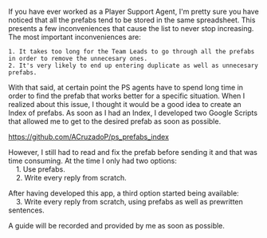 If you have ever worked as a Player Support Agent, I'm pretty sure you have noticed that all the prefabs tend to be stored in the same spreadsheet. This presents a few inconveniences that cause the list to never stop increasing. The most important inconveniences are:

    1. It takes too long for the Team Leads to go through all the prefabs in order to remove the unnecesary ones.
    2. It's very likely to end up entering duplicate as well as unnecesary prefabs.

With that said, at certain point the PS agents have to spend long time in order to find the prefab that works better for a specific situation. When I realized about this issue, I thought it would be a good idea to create an Index of prefabs. As soon as I had an Index, I developed two Google Scripts that allowed me to get to the desired prefab as soon as possible.

https://github.com/ACruzadoP/ps_prefabs_index

However, I still had to read and fix the prefab before sending it and that was time consuming. At the time I only had two options:<br />
&nbsp;&nbsp;&nbsp;&nbsp;1. Use prefabs.<br />
&nbsp;&nbsp;&nbsp;&nbsp;2. Write every reply from scratch. 
  
After having developed this app, a third option started being available:<br />
&nbsp;&nbsp;&nbsp;&nbsp;3. Write every reply from scratch, using prefabs as well as prewritten sentences. 


A guide will be recorded and provided by me as soon as possible.
